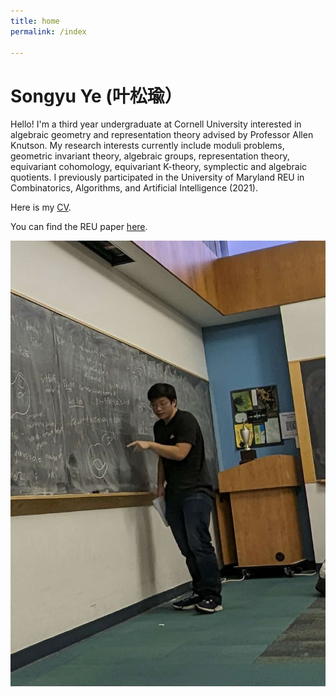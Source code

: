 ```yaml
---
title: home
permalink: /index

---
```

# Songyu Ye (叶松瑜）

Hello! I'm a third year undergraduate at Cornell University interested in algebraic geometry and representation theory advised by Professor Allen Knutson. My research interests currently include moduli problems, geometric invariant theory, algebraic groups, representation theory, equivariant cohomology, equivariant K-theory, symplectic and algebraic quotients. I previously participated in the University of Maryland REU in Combinatorics, Algorithms, and Artificial Intelligence (2021).

Here is my [CV](./ye-cv.pdf).

You can find the REU paper [here](https://arxiv.org/abs/2304.02745).

![me](me-at-board.jpeg)

